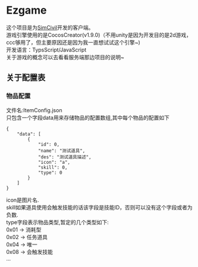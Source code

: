 # Ezgame

这个项目是为[SimCivil](https://github.com/tcz717/SimCivil)开发的客户端。  
游戏引擎使用的是CocosCreator(v1.9.0)（不用unity是因为开发目的是2d游戏，ccc够用了，但主要原因还是因为我一直想试试这个引擎~)  
开发语言：TypsScript/JavaScript  
关于游戏的概念可以去看看服务端那边项目的说明~  

## 关于配置表
### 物品配置
文件名:ItemConfig.json  
只包含一个字段data用来存储物品的配置数组,其中每个物品的配置如下  
<pre><code>{  
    "data": [  
        {  
            "id": 0,  
            "name": "测试道具",  
            "des": "测试道具描述",  
            "icon": "a",  
            "skill": 0,  
            "type": 0  
        }  
    ]  
}
</code></pre>
icon是图片名.  
skill如果道具使用会触发技能的话该字段是技能ID，否则可以没有这个字段或者为负数.  
type字段表示物品类型,暂定的几个类型如下:  
0x01 -> 消耗型  
0x02 -> 任务道具  
0x04 -> 唯一  
0x08 -> 会触发技能  
...